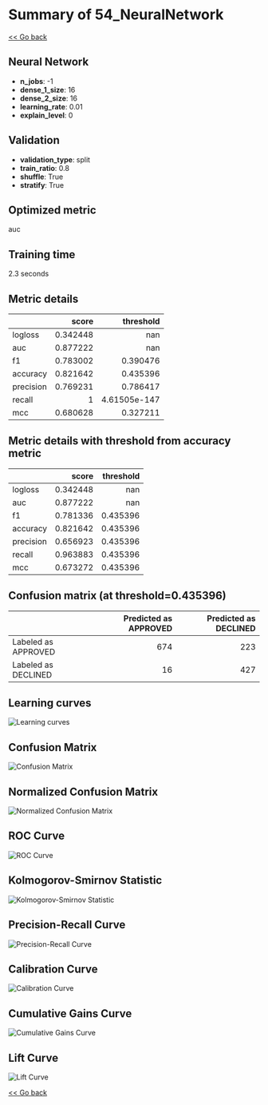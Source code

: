 # Summary of 54_NeuralNetwork

[<< Go back](../README.md)


## Neural Network
- **n_jobs**: -1
- **dense_1_size**: 16
- **dense_2_size**: 16
- **learning_rate**: 0.01
- **explain_level**: 0

## Validation
 - **validation_type**: split
 - **train_ratio**: 0.8
 - **shuffle**: True
 - **stratify**: True

## Optimized metric
auc

## Training time

2.3 seconds

## Metric details
|           |    score |      threshold |
|:----------|---------:|---------------:|
| logloss   | 0.342448 | nan            |
| auc       | 0.877222 | nan            |
| f1        | 0.783002 |   0.390476     |
| accuracy  | 0.821642 |   0.435396     |
| precision | 0.769231 |   0.786417     |
| recall    | 1        |   4.61505e-147 |
| mcc       | 0.680628 |   0.327211     |


## Metric details with threshold from accuracy metric
|           |    score |   threshold |
|:----------|---------:|------------:|
| logloss   | 0.342448 |  nan        |
| auc       | 0.877222 |  nan        |
| f1        | 0.781336 |    0.435396 |
| accuracy  | 0.821642 |    0.435396 |
| precision | 0.656923 |    0.435396 |
| recall    | 0.963883 |    0.435396 |
| mcc       | 0.673272 |    0.435396 |


## Confusion matrix (at threshold=0.435396)
|                     |   Predicted as APPROVED |   Predicted as DECLINED |
|:--------------------|------------------------:|------------------------:|
| Labeled as APPROVED |                     674 |                     223 |
| Labeled as DECLINED |                      16 |                     427 |

## Learning curves
![Learning curves](learning_curves.png)
## Confusion Matrix

![Confusion Matrix](confusion_matrix.png)


## Normalized Confusion Matrix

![Normalized Confusion Matrix](confusion_matrix_normalized.png)


## ROC Curve

![ROC Curve](roc_curve.png)


## Kolmogorov-Smirnov Statistic

![Kolmogorov-Smirnov Statistic](ks_statistic.png)


## Precision-Recall Curve

![Precision-Recall Curve](precision_recall_curve.png)


## Calibration Curve

![Calibration Curve](calibration_curve_curve.png)


## Cumulative Gains Curve

![Cumulative Gains Curve](cumulative_gains_curve.png)


## Lift Curve

![Lift Curve](lift_curve.png)



[<< Go back](../README.md)
